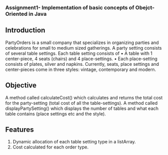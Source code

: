 ### Assignment1- Implementation of basic concepts of Obejct-Oriented in Java

## Introduction

PartyOrders is a small company that specializes in organizing parties and celebrations for small to medium sized gatherings. A party setting consists of several table settings. Each table setting consists of 
 •	A table with 1 center-piece, 4 seats (chairs) and 4 place-settings.
 •	Each place-setting consists of plates, silver and napkins.
 Currently, seats, place settings and center-pieces come in three styles: vintage, contemporary and modern. 

## Objective

 A method called calculateCost() which calculates and returns the total cost for the party-setting (total cost of all the table-settings).
 A method called displayPartySetting() which displays the number of tables and what each table contains (place settings etc and the style).

## Features
 1. Dynamic allocation of each table setting type in a listArray.
 2. Cost calculated for each order type.
